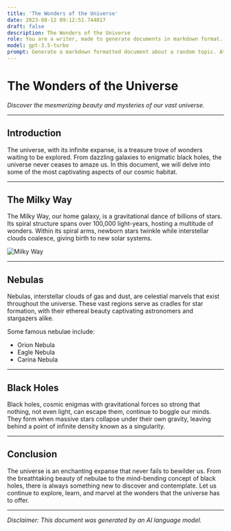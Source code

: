 ```yaml
---
title: 'The Wonders of the Universe'
date: 2023-08-12 09:12:51.744817
draft: false
description: The Wonders of the Universe
role: You are a writer, made to generate documents in markdown format. It is very important that all of the documents you generate are in valid markdown format.
model: gpt-3.5-turbo
prompt: Generate a markdown formatted document about a random topic. At the bottom, include a disclaimer explaining that the document was generated by you. The first line of the document should be the title. Make sure that the entire document is in proper markdown format, using a mix of various tags to make the document visually appealing.
---
```


# The Wonders of the Universe

*Discover the mesmerizing beauty and mysteries of our vast universe.*

---

## Introduction

The universe, with its infinite expanse, is a treasure trove of wonders waiting to be explored. From dazzling galaxies to enigmatic black holes, the universe never ceases to amaze us. In this document, we will delve into some of the most captivating aspects of our cosmic habitat.

---

## The Milky Way

The Milky Way, our home galaxy, is a gravitational dance of billions of stars. Its spiral structure spans over 100,000 light-years, hosting a multitude of wonders. Within its spiral arms, newborn stars twinkle while interstellar clouds coalesce, giving birth to new solar systems.

![Milky Way](https://example.com/milky-way.jpg)

---

## Nebulas

Nebulas, interstellar clouds of gas and dust, are celestial marvels that exist throughout the universe. These vast regions serve as cradles for star formation, with their ethereal beauty captivating astronomers and stargazers alike.

Some famous nebulae include:

- Orion Nebula
- Eagle Nebula
- Carina Nebula

---

## Black Holes

Black holes, cosmic enigmas with gravitational forces so strong that nothing, not even light, can escape them, continue to boggle our minds. They form when massive stars collapse under their own gravity, leaving behind a point of infinite density known as a singularity.

---

## Conclusion

The universe is an enchanting expanse that never fails to bewilder us. From the breathtaking beauty of nebulae to the mind-bending concept of black holes, there is always something new to discover and contemplate. Let us continue to explore, learn, and marvel at the wonders that the universe has to offer.

---

*Disclaimer: This document was generated by an AI language model.*